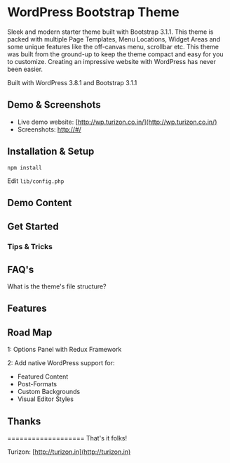 # WordPress Bootstrap Theme

Sleek and modern starter theme built with Bootstrap 3.1.1. This theme is packed with multiple Page Templates, Menu Locations, Widget Areas and some unique features like the off-canvas menu, scrollbar etc. This theme was built from the ground-up to keep the theme compact and easy for you to customize. Creating an impressive website with WordPress has never been easier.

Built with WordPress 3.8.1 and Bootstrap 3.1.1

## Demo & Screenshots
* Live demo website: [http://wp.turizon.co.in/](http://wp.turizon.co.in/)
* Screenshots: [http://#/](http://roots.io/)


## Installation & Setup
```
npm install
```
Edit `lib/config.php` 

## Demo Content

## Get Started



### Tips & Tricks

## FAQ's 
What is the theme's file structure?


## Features


## Road Map

1: Options Panel with Redux Framework

2: Add native WordPress support for:
* Featured Content
* Post-Formats
* Custom Backgrounds
* Visual Editor Styles


## Thanks


===================
That's it folks!

Turizon: [http://turizon.in](http://turizon.in)



